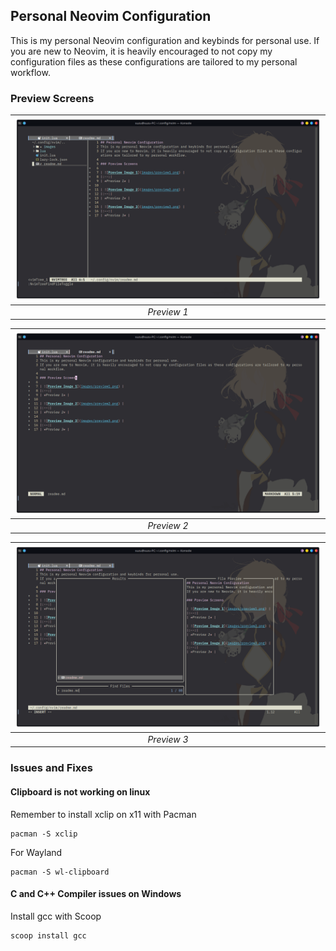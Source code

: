 ## Personal Neovim Configuration
This is my personal Neovim configuration and keybinds for personal use.
If you are new to Neovim, it is heavily encouraged to not copy my configuration files as these configurations are tailored to my personal workflow.

### Preview Screens

| ![Preview Image 1](images/preview1.png) | 
|:--:| 
| *Preview 1* |

| ![Preview Image 2](images/preview2.png) | 
|:--:| 
| *Preview 2* |

| ![Preview Image 3](images/preview3.png) | 
|:--:| 
| *Preview 3* |

### Issues and Fixes
#### Clipboard is not working on linux
Remember to install xclip on x11 with Pacman
```shell
pacman -S xclip
```
For Wayland
```shell
pacman -S wl-clipboard 
```

#### C and C++ Compiler issues on Windows
Install gcc with Scoop
```shell
scoop install gcc
```
